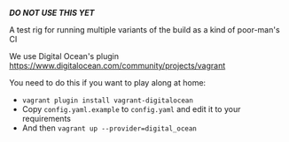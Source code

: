 ___DO NOT USE THIS YET___

A test rig for running multiple variants of the build as a kind of poor-man's CI

We use Digital Ocean's plugin https://www.digitalocean.com/community/projects/vagrant

You need to do this if you want to play along at home:

* `vagrant plugin install vagrant-digitalocean`
* Copy `config.yaml.example` to `config.yaml` and edit it to your requirements
* And then `vagrant up --provider=digital_ocean`
